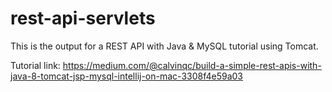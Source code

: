 # rest-api-servlets
This is the output for a REST API with Java & MySQL tutorial using Tomcat.

Tutorial link: https://medium.com/@calvinqc/build-a-simple-rest-apis-with-java-8-tomcat-jsp-mysql-intellij-on-mac-3308f4e59a03

